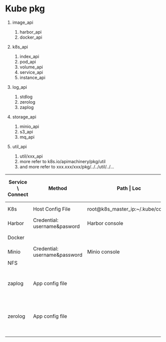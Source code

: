 # Kube pkg

1. image_api
   1. harbor_api
   2. docker_api

2. k8s_api
   1. index_api
   2. pod_api
   3. volume_api
   4. service_api
   5. instance_api

3. log_api
   1. stdlog
   2. zerolog
   3. zaplog

4. storage_api
   1. minio_api
   2. s3_api
   3. mq_api

5. util_api
   1. util/xxx_api 
   2. more refer to k8s.io/apimachinery/pkg/util 
   3. and more refer to xxx.xxx/xxx/pkg/../../util/../...



| Service \ Connect | Method                        | Path \| Loc                       | Go Global Singleton Type | Why                              |
| ----------------- | ----------------------------- | --------------------------------- | ------------------------ | -------------------------------- |
| K8s               | Host Config File              | root@k8s_master_ip:~/.kube/config | ✅                        | Self High Available              |
| Harbor            | Credential: username&pasword  | Harbor console                    | ✅ \| Both                | Maybe migrate                    |
| Docker            |                               |                                   | ✅ \| Both                | Maybe migrate                    |
| Minio             | Credential: username&password | Minio console                     | ✅ \| Both                | Maybe migrate                    |
| NFS               |                               |                                   |                          |                                  |
| zaplog            | App config file               |                                   | ✅                        | not a resource, only local files |
| zerolog           | App config file               |                                   | ✅                        | not a resource, only local files |
|                   |                               |                                   |                          |                                  |
|                   |                               |                                   |                          |                                  |

